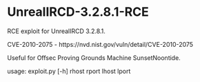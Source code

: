 # UnrealIRCD-3.2.8.1-RCE
RCE exploit for UnrealIRCD 3.2.8.1. 
<p>
CVE-2010-2075 - https://nvd.nist.gov/vuln/detail/CVE-2010-2075
<p>
Useful for Offsec Proving Grounds Machine SunsetNoontide.
<p>
usage: exploit.py [-h] rhost rport lhost lport